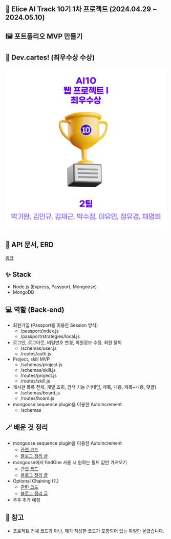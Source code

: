 ## 📄 Elice AI Track 10기 1차 프로젝트 (2024.04.29 ~ 2024.05.10)

## 🖼️ 포트폴리오 MVP 만들기

## 🥰 Dev.cartes! (최우수상 수상)

![award](https://raw.githubusercontent.com/lapras23/Elice_AI10_1st_project_devcartes/main/uploads/240522%20awards.png)

## 📝 API 문서, ERD

<a href="https://docs.google.com/spreadsheets/d/1xZFiT2gpMSSY5c2hOz8VhJL_gC7Prh9ZJ5Q6wfp4Itk/edit?usp=sharing" target="_blank">링크</a>

## ✨ Stack

- Node.js (Express, Passport, Mongoose)
- MongoDB

## 💻 역할 (Back-end)

- 회원가입 (Passport를 이용한 Session 방식)
  - /passport/index.js
  - /passport/strategies/local.js
- 로그인, 로그아웃, 비밀번호 변경, 회원정보 수정, 회원 탈퇴
  - /schemas/user.js
  - /routes/auth.js
- Project, skill MVP
  - /schemas/project.js
  - /schemas/skill.js
  - /routes/project.js
  - /routes/skill.js
- 게시판 목록 전체, 개별 조회, 검색 기능 (닉네임, 제목, 내용, 제목+내용, 댓글)
  - /schemas/board.js
  - /routes/board.js
- mongoose sequence plugin을 이용한 AutoIncrement
  - /schemas

## 🪄 배운 것 정리

- mongoose sequence plugin을 이용한 AutoIncrement
  - [관련 코드](https://github.com/lapras23/Elice_AI10_1st_project_devcartes/blob/main/models/schemas/comment.js)
  - [블로그 정리 글](https://lapras23.tistory.com/2)
- mongoose에서 findOne 사용 시 원하는 필드 값만 가져오기
  - [관련 코드](https://github.com/lapras23/Elice_AI10_1st_project_devcartes/blob/main/routes/auth.js#L194-L198)
  - [블로그 정리 글](https://lapras23.tistory.com/3)
- Optional Chaining (?.)
  - [관련 코드](https://github.com/lapras23/Elice_AI10_1st_project_devcartes/blob/main/routes/auth.js#L194-L198)
  - [블로그 정리 글](https://lapras23.tistory.com/4)
- 추후 추가 예정

## 🐤 참고

- 프로젝트 전체 코드가 아닌, 제가 작성한 코드가 포함되어 있는 파일만 올렸습니다.
